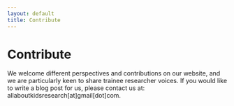 ```yaml
---
layout: default
title: Contribute
---
```


<div id="post">
  <h1 class="pageTitle">Contribute</h1>
	<p>We welcome different perspectives and contributions on our website, and we are particularly keen to share trainee researcher voices. If you would like to write a blog post for us, please contact us at: allaboutkidsresearch[at]gmail[dot]com.</p>
</div>
